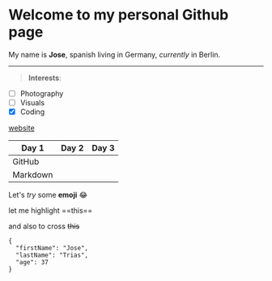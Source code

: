 # Welcome to my personal Github page

My name is **Jose**, spanish living in Germany, _currently_ in Berlin.



---

>**Interests**:
- [ ] Photography
- [ ] Visuals
- [x] Coding

[website](https://www.josetrias.com)

| Day 1 | Day 2 | Day 3 |
|-----------|-----------|-----------|
| GitHub |           |           |
| Markdown |           |           |

Let's _try_ some **emoji** :joy:

let me highlight ==this==

and also to cross ~~this~~


```
{
  "firstName": "Jose",
  "lastName": "Trias",
  "age": 37
}
```
